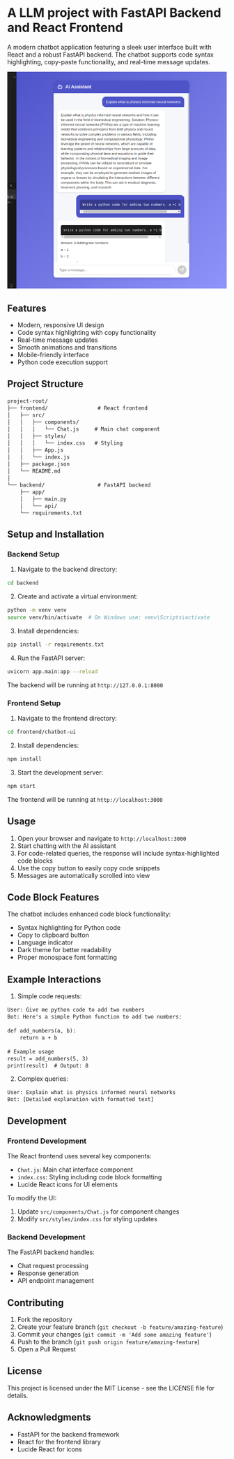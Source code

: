 # A LLM project with FastAPI Backend and React Frontend

A modern chatbot application featuring a sleek user interface built with React and a robust FastAPI backend. The chatbot supports code syntax highlighting, copy-paste functionality, and real-time message updates.

![Chatbot picture](working_screenshot.png)
## Features

- Modern, responsive UI design
- Code syntax highlighting with copy functionality
- Real-time message updates
- Smooth animations and transitions
- Mobile-friendly interface
- Python code execution support

## Project Structure

```
project-root/
├── frontend/                # React frontend
│   ├── src/
│   │   ├── components/
│   │   │   └── Chat.js     # Main chat component
│   │   ├── styles/
│   │   │   └── index.css   # Styling
│   │   ├── App.js
│   │   └── index.js
│   ├── package.json
│   └── README.md
│
└── backend/                 # FastAPI backend
    ├── app/
    │   ├── main.py
    │   └── api/
    └── requirements.txt
```

## Setup and Installation

### Backend Setup

1. Navigate to the backend directory:
```bash
cd backend
```

2. Create and activate a virtual environment:
```bash
python -m venv venv
source venv/bin/activate  # On Windows use: venv\Scripts\activate
```

3. Install dependencies:
```bash
pip install -r requirements.txt
```

4. Run the FastAPI server:
```bash
uvicorn app.main:app --reload
```

The backend will be running at `http://127.0.0.1:8000`

### Frontend Setup

1. Navigate to the frontend directory:
```bash
cd frontend/chatbot-ui
```

2. Install dependencies:
```bash
npm install
```

3. Start the development server:
```bash
npm start
```

The frontend will be running at `http://localhost:3000`

## Usage

1. Open your browser and navigate to `http://localhost:3000`
2. Start chatting with the AI assistant
3. For code-related queries, the response will include syntax-highlighted code blocks
4. Use the copy button to easily copy code snippets
5. Messages are automatically scrolled into view

## Code Block Features

The chatbot includes enhanced code block functionality:
- Syntax highlighting for Python code
- Copy to clipboard button
- Language indicator
- Dark theme for better readability
- Proper monospace font formatting


## Example Interactions

1. Simple code requests:
```
User: Give me python code to add two numbers
Bot: Here's a simple Python function to add two numbers:

def add_numbers(a, b):
    return a + b

# Example usage
result = add_numbers(5, 3)
print(result)  # Output: 8
```

2. Complex queries:
```
User: Explain what is physics informed neural networks
Bot: [Detailed explanation with formatted text]
```

## Development

### Frontend Development

The React frontend uses several key components:

- `Chat.js`: Main chat interface component
- `index.css`: Styling including code block formatting
- Lucide React icons for UI elements

To modify the UI:
1. Update `src/components/Chat.js` for component changes
2. Modify `src/styles/index.css` for styling updates

### Backend Development

The FastAPI backend handles:
- Chat request processing
- Response generation
- API endpoint management

## Contributing

1. Fork the repository
2. Create your feature branch (`git checkout -b feature/amazing-feature`)
3. Commit your changes (`git commit -m 'Add some amazing feature'`)
4. Push to the branch (`git push origin feature/amazing-feature`)
5. Open a Pull Request

## License

This project is licensed under the MIT License - see the LICENSE file for details.

## Acknowledgments

- FastAPI for the backend framework
- React for the frontend library
- Lucide React for icons
